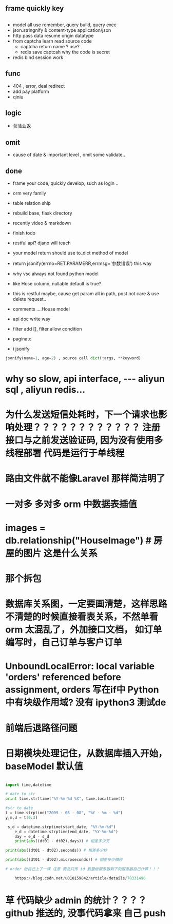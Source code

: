## frame quickly key

## 

- model all use remember, query build, query exec
- json.stringnify & content-type application/json
- http pass data resume origin datatype
- from captcha learn read source code
    - captcha return name ? use?
    - redis save captcah why the code is secret
- redis bind session work

## func

- 404 , error, deal redirect
- add pay platform
- qiniu 


## logic 

- 获验业返


## omit

- cause of date & important level , omit some validate..

## done

- frame your code, quickly develop, such as login ..
- orm very family
- table relation ship
- rebuild base, flask directory
- recently video & markdown
- finish todo
- restful api? djano will teach
- your model return should use to_dict method of model
- return jsonify(errno=RET.PARAMERR,errmsg='参数错误') this way
- why vsc always not found python model
- like Hose column, nullable default is true?
- this is restful maybe, cause get param all in path, post not care & use delete request..
- comments ....House model
- api doc write way
- filter add [], filter allow condition
- paginate


-  i jsonify
 ```python
jsonify(name=1, age=2) , source call dict(*args, **keyword)
```

# why so slow, api interface, --- aliyun sql , aliyun redis...

# 为什么发送短信处耗时，下一个请求也影响处理？？？？？？？？？？？？ 注册接口与之前发送验证码, 因为没有使用多线程部署 代码是运行于单线程

# 路由文件就不能像Laravel 那样简洁明了

# 一对多 多对多 orm 中数据表插值

#   images = db.relationship("HouseImage")  # 房屋的图片 这是什么关系

# 那个拆包

# 数据库关系图，一定要画清楚，这样思路不清楚的时候直接看表关系，不然单看orm 太混乱了，外加接口文档， 如订单编写时，自己订单与客户订单

# UnboundLocalError: local variable 'orders' referenced before assignment, orders 写在if中  Python 中有块级作用域? 没有 ipython3 测试de 

# 前端后退路径问题

# 日期模块处理记住，从数据库插入开始，baseModel 默认值

```python

import time,datetime

# date to str
print time.strftime("%Y-%m-%d %X", time.localtime())

#str to date
t = time.strptime("2009 - 08 - 08", "%Y - %m - %d")
y,m,d = t[0:3]

 s_d = datetime.strptime(start_date, "%Y-%m-%d")
    e_d = datetime.strptime(end_date, "%Y-%m-%d")
    day = e_d - s_d
    print(abs((dt01 - dt02).days)) # 相差多少天

print(abs((dt01 - dt02).seconds)) # 相差多少秒

print(abs((dt01 - dt02).microseconds)) # 相差多少微秒

# order 给自己上了一课 注意 商品只传 id 数量给服务器剩下的服务器自己计算！！！

    https://blog.csdn.net/u010159842/article/details/78331490

```

# 草 代码缺少 admin 的统计？？？？github 推送的, 没事代码拿来 自己 push

